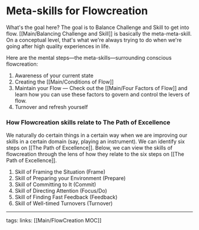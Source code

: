 # Meta-skills for Flowcreation
What's the goal here? The goal is to Balance Challenge and Skill to get into flow. [[Main/Balancing Challenge and Skill]] is basically the meta-meta-skill. On a conceptual level, that's what we're always trying to do when we're going after high quality experiences in life.

Here are the mental steps—the meta-skills—surrounding conscious flowcreation:

1. Awareness of your current state
2. Creating the [[Main/Conditions of Flow]]
3. Maintain your Flow — Check out the [[Main/Four Factors of Flow]] and learn how you can use these factors to govern and control the levers of flow.
4. Turnover and refresh yourself

### How Flowcreation skills relate to The Path of Excellence

We naturally do certain things in a certain way when we are improving our skills in a certain domain (say, playing an instrument). We can identify six steps on [[The Path of Excellence]]. Below, we can view the skills of flowcreation through the lens of how they relate to the six steps on [[The Path of Excellence]].

1. Skill of Framing the Situation (Frame)
2. Skill of Preparing your Environment (Prepare)
3. Skill of Committing to It (Commit)
4. Skill of Directing Attention (Focus/Do)
5. Skill of Finding Fast Feedback (Feedback)
6. Skill of Well-timed Turnovers (Turnover)

---
tags:
links: [[Main/FlowCreation MOC]]
